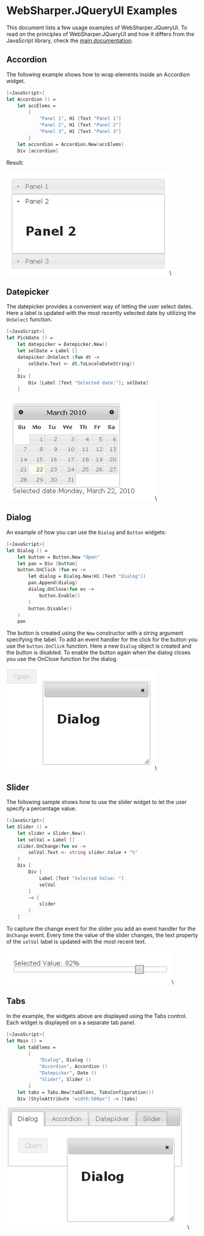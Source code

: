 # WebSharper.JQueryUI Examples

This document lists a few usage examples of WebSharper.JQueryUI. To
read on the principles of WebSharper.JQueryUI and how it differs from
the JavaScript library, check the [main documentation](WebSharperJQueryUI.md).

## Accordion

The following example shows how to wrap elements inside an Accordion
widget.

```fsharp
[<JavaScript>]
let Accordion () =
    let accElems =
        [
            "Panel 1", H1 [Text "Panel 1"]
            "Panel 2", H1 [Text "Panel 2"]
            "Panel 3", H1 [Text "Panel 3"]
        ]
    let accordion = Accordion.New(accElems)
    Div [accordion]
```

Result:

![jqui-accordion.png](jqui-accordion.png)\



## Datepicker

The datepicker provides a convenient way of letting the user select
dates.  Here a label is updated with the most recently selected date
by utilizing the `OnSelect` function.

```fsharp
[<JavaScript>]
let PickDate () =
    let datepicker = Datepicker.New()
    let selDate = Label []
    datepicker.OnSelect (fun dt ->
        selDate.Text <- dt.ToLocaleDateString()
    )
    Div [
        Div [Label [Text "Selected date:"]; selDate]
    ]
```

![jqui-datepicker.png](jqui-datepicker.png)\



## Dialog

An example of how you can use the `Dialog` and `Button` widgets:

```fsharp
[<JavaScript>]
let Dialog () =
    let button = Button.New "Open"        
    let pan = Div [button]
    button.OnClick (fun ev ->            
        let dialog = Dialog.New(H1 [Text "Dialog"])
        pan.Append(dialog)
        dialog.OnClose(fun ev ->
            button.Enable()
        )
        button.Disable()
    )
    pan
```

The button is created using the `New` constructor with a string
argument specifying the label.  To add an event handler for the click
for the button you use the `button.OnClick` function.  Here a new
`Dialog` object is created and the button is disabled. To enable the
button again when the dialog closes you use the OnClose function for
the dialog.

![jqui-buttonDialogOpen.png](jqui-buttonDialogOpen.png)\


## Slider

The following sample shows how to use the slider widget to let the
user specify a percentage value.

```fsharp
[<JavaScript>]
let Slider () =
    let slider = Slider.New()
    let selVal = Label []
    slider.OnChange(fun ev ->
        selVal.Text <- string slider.Value + "%"
    )
    Div [
        Div [
            Label [Text "Selected Value: "]
            selVal            
        ]
        -< [
            slider
        ]
    ]		
```

To capture the change event for the slider you add an event handler
for the `OnChange` event. Every time the value of the slider changes,
the text property of the `selVal` label is updated with the most
recent text.

![jqui-slider.png](jqui-slider.png)\


## Tabs

In the example, the widgets above are displayed using the Tabs
control.  Each widget is displayed on a a separate tab panel.

```fsharp
[<JavaScript>]
let Main () =
    let tabElems =
        [
            "Dialog", Dialog ()
            "Accordion", Accordion ()
            "Datepicker", Date ()
            "Slider", Slider ()
        ]
    let tabs = Tabs.New(tabElems, TabsConfiguration())
    Div [StyleAttribute "width:500px"] -< [tabs]
```

![jqui-tabs.png](jqui-tabs.png)\
